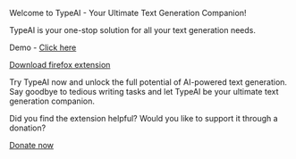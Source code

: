 Welcome to TypeAI - Your Ultimate Text Generation Companion!

TypeAI is your one-stop solution for all your text generation needs.

Demo - [Click here](https://typeai.karthikponnam.dev/typeai.mp4)

[Download firefox extension](https://addons.mozilla.org/en-US/developers/addon/typeai/)

Try TypeAI now and unlock the full potential of AI-powered text generation. Say goodbye to tedious writing tasks and let TypeAI be your ultimate text generation companion.

Did you find the extension helpful? Would you like to support it through a donation?

[Donate now](https://www.buymeacoffee.com/karthikponnam)
